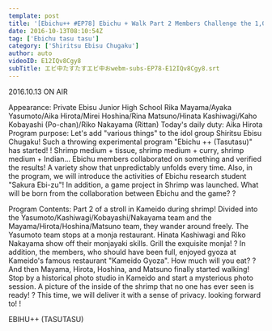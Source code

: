 ```yaml
---
template: post
title: '[Ebichu++ #EP78] Ebichu + Walk Part 2 Members Challenge the 1,000 Yen Gacha'
date: 2016-10-13T08:10:54Z
tag: ['Ebichu tasu tasu']
category: ['Shiritsu Ebisu Chugaku']
author: auto 
videoID: E12IQv8Cgy8
subTitle: エビ中たすたすエビ中おwebm-subs-EP78-E12IQv8Cgy8.srt
---
```

2016.10.13 ON AIR

Appearance: Private Ebisu Junior High School
Rika Mayama/Ayaka Yasumoto/Aika Hirota/Mirei Hoshina/Rina Matsuno/Hinata Kashiwagi/Kaho Kobayashi (Po-chan)/Riko Nakayama (Rittan)
Today's daily duty: Aika Hirota
Program purpose: Let's add "various things" to the idol group Shiritsu Ebisu Chugaku! Such a throwing experimental program "Ebichu ++ (Tasutasu)" has started! !
Shrimp medium + tissue, shrimp medium + curry, shrimp medium + Indian... Ebichu members collaborated on something and verified the results!
A variety show that unpredictably unfolds every time.
Also, in the program, we will introduce the activities of Ebichu research student "Sakura Ebi-zu"!
In addition, a game project in Shrimp was launched. What will be born from the collaboration between Ebichu and the game? ?

Program Contents: Part 2 of a stroll in Kameido during shrimp! Divided into the Yasumoto/Kashiwagi/Kobayashi/Nakayama team and the Mayama/Hirota/Hoshina/Matsuno team, they wander around freely. The Yasumoto team stops at a monja restaurant. Hinata Kashiwagi and Riko Nakayama show off their monjayaki skills. Grill the exquisite monja! ? In addition, the members, who should have been full, enjoyed gyoza at Kameido's famous restaurant "Kameido Gyoza". How much will you eat? ?
And then Mayama, Hirota, Hoshina, and Matsuno finally started walking! Stop by a historical photo studio in Kameido and start a mysterious photo session. A picture of the inside of the shrimp that no one has ever seen is ready! ? This time, we will deliver it with a sense of privacy. looking forward to! !

EBIHU++ (TASUTASU)
